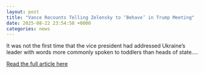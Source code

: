 ```yaml
---
layout: post
title: "Vance Recounts Telling Zelensky to ‘Behave’ in Trump Meeting"
date: 2025-08-22 23:54:58 +0000
categories: news
---
```


It was not the first time that the vice president had addressed Ukraine’s leader with words more commonly spoken to toddlers than heads of state....

[Read the full article here](https://www.nytimes.com/2025/08/21/us/politics/vance-zelensky-ukraine.html)
